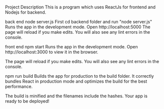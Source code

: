 Project Description
This is a program which uses ReactJs for frontend and Nodejs for backend.

back end
node server.js
First cd backend folder and run "node server.js" Runs the app in the development mode.
Open http://localhost:5000 The page will reload if you make edits.
You will also see any lint errors in the console.

front end
npm start
Runs the app in the development mode.
Open http://localhost:3000 to view it in the browser.

The page will reload if you make edits.
You will also see any lint errors in the console.

npm run build
Builds the app for production to the build folder.
It correctly bundles React in production mode and optimizes the build for the best performance.

The build is minified and the filenames include the hashes.
Your app is ready to be deployed!
